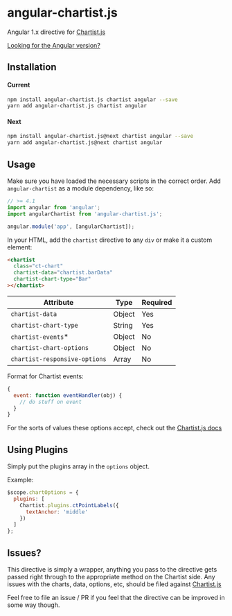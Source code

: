 # angular-chartist.js

Angular 1.x directive for [Chartist.js](http://gionkunz.github.io/chartist-js/)

[Looking for the Angular version?](https://github.com/willsoto/ng-chartist)

## Installation

#### Current

```bash
npm install angular-chartist.js chartist angular --save
yarn add angular-chartist.js chartist angular
```

#### Next

```bash
npm install angular-chartist.js@next chartist angular --save
yarn add angular-chartist.js@next chartist angular
```

## Usage

Make sure you have loaded the necessary scripts in the correct order.
Add `angular-chartist` as a module dependency, like so:

```js
// >= 4.1
import angular from 'angular';
import angularChartist from 'angular-chartist.js';

angular.module('app', [angularChartist]);
```

In your HTML, add the `chartist` directive to any `div` or make it a custom element:

```html
<chartist
  class="ct-chart"
  chartist-data="chartist.barData"
  chartist-chart-type="Bar"
></chartist>
```

| Attribute                     | Type   | Required |
| ----------------------------- | ------ | -------- |
| `chartist-data`               | Object | Yes      |
| `chartist-chart-type`         | String | Yes      |
| `chartist-events`\*           | Object | No       |
| `chartist-chart-options`      | Object | No       |
| `chartist-responsive-options` | Array  | No       |

Format for Chartist events:

```js
{
  event: function eventHandler(obj) {
    // do stuff on event
  }
}
```

For the sorts of values these options accept, check out the [Chartist.js docs](http://gionkunz.github.io/chartist-js/api-documentation.html)

## Using Plugins

Simply put the plugins array in the `options` object.

Example:

```js
$scope.chartOptions = {
  plugins: [
    Chartist.plugins.ctPointLabels({
      textAnchor: 'middle'
    })
  ]
};
```

## Issues?

This directive is simply a wrapper, anything you pass to the directive gets passed right through to the appropriate method
on the Chartist side. Any issues with the charts, data, options, etc, should be filed against [Chartist.js](https://github.com/gionkunz/chartist-js)

Feel free to file an issue / PR if you feel that the directive can be improved in some way though.
